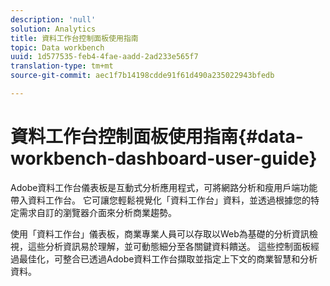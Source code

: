 ```yaml
---
description: 'null'
solution: Analytics
title: 資料工作台控制面板使用指南
topic: Data workbench
uuid: 1d577535-feb4-4fae-aadd-2ad233e565f7
translation-type: tm+mt
source-git-commit: aec1f7b14198cdde91f61d490a235022943bfedb

---
```



# 資料工作台控制面板使用指南{#data-workbench-dashboard-user-guide}

Adobe資料工作台儀表板是互動式分析應用程式，可將網路分析和瘦用戶端功能帶入資料工作台。 它可讓您輕鬆視覺化「資料工作台」資料，並透過根據您的特定需求自訂的瀏覽器介面來分析商業趨勢。

使用「資料工作台」儀表板，商業專業人員可以存取以Web為基礎的分析資訊檢視，這些分析資訊易於理解，並可動態細分至各關鍵資料饋送。 這些控制面板經過最佳化，可整合已透過Adobe資料工作台擷取並指定上下文的商業智慧和分析資料。
